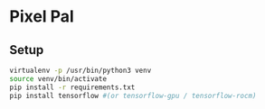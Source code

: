 # Pixel Pal

## Setup

```bash
virtualenv -p /usr/bin/python3 venv
source venv/bin/activate
pip install -r requirements.txt
pip install tensorflow #(or tensorflow-gpu / tensorflow-rocm)
```